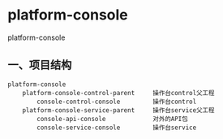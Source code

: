 # platform-console
platform-console

## 一、项目结构
```
platform-console
    platform-console-control-parent     操作台control父工程
        console-control-console         操作台control
    platform-console-service-parent     操作台service父工程
        console-api-console             对外的API包
        console-service-console         操作台service
```

